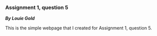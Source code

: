 ### Assignment 1, question 5
***By Louie Gold***

This is the simple webpage that I created for Assignment 1, question 5.
